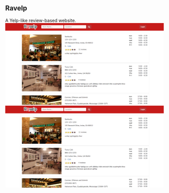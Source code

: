 Ravelp 
------
A Yelp-like review-based website.  
[![Ravelp](https://github.com/chunyenHuang/ravelp/blob/master/screenshot.png)](https://ravelp.herokuapp.com/)
![Ravelp](https://github.com/chunyenHuang/ravelp/blob/master/screenshot.png) 
